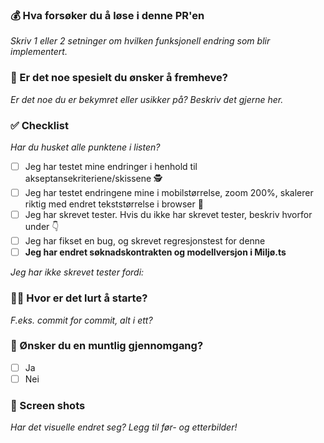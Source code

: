 ### 💰 Hva forsøker du å løse i denne PR'en
_Skriv 1 eller 2 setninger om hvilken funksjonell endring som blir implementert._

### 🔎️ Er det noe spesielt du ønsker å fremheve?
_Er det noe du er bekymret eller usikker på? Beskriv det gjerne her._

### ✅ Checklist
_Har du husket alle punktene i listen?_
- [ ] Jeg har testet mine endringer i henhold til akseptansekriteriene/skissene 🕵️
- [ ] Jeg har testet endringene mine i mobilstørrelse, zoom 200%, skalerer riktig med endret tekststørrelse i browser 📱
- [ ] Jeg har skrevet tester. Hvis du ikke har skrevet tester, beskriv hvorfor under 👇
- [ ] Jeg har fikset en bug, og skrevet regresjonstest for denne
- [ ] **Jeg har endret søknadskontrakten og modellversjon i Miljø.ts**

_Jeg har ikke skrevet tester fordi:_


### 🤷‍♀ ️Hvor er det lurt å starte?
_F.eks. commit for commit, alt i ett?_

### 💬 Ønsker du en muntlig gjennomgang?
- [ ] Ja
- [ ] Nei
  
### 👀 Screen shots
_Har det visuelle endret seg? Legg til før- og etterbilder!_

